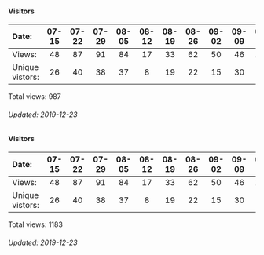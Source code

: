 #### Visitors
Date:   |         07-15   |       07-22   |       07-29   |       08-05   |       08-12   |       08-19   |       08-26   |       09-02  |   09-09  |   09-16  |   09-23  |   09-30  |   10-07  |   10-14  |   10-21
|:---   |:---:    |:---:  |:---:  |:---:  |:---:  |:---:  |:---:  |:---:  |:---:  |:---:  |:---:  |:---:  |:---:  |:---:  |:---:
Views:  |         48      |       87      |       91      |       84      |       17      |       33      |       62      |       50     |   46     |   108    |   118    |   86     |   81     |   73     |   3
Unique  vistors:  |       26      |       40      |       38      |       37      |       8       |       19      |       22      |      15  |      30  |      40  |      40  |      31  |      32  |      27  |      2

Total views: 987
###### Updated: 2019-12-23
#### Visitors
Date:   |         07-15   |       07-22   |       07-29   |       08-05   |       08-12   |       08-19   |       08-26   |       09-02   |       09-09   |   09-16  |   09-23  |   09-30  |   10-07  |   10-14  |   10-21  |  12-09  |   12-16  |   12-23
|:---   |:---:    |:---:  |:---:  |:---:  |:---:  |:---:  |:---:  |:---:  |:---:  |:---:  |:---:  |:---:  |:---:  |:---:  |:---:  |:---:  |:---:  |:---:
Views:  |         48      |       87      |       91      |       84      |       17      |       33      |       62      |       50      |       46      |   108    |   118    |   86     |   81     |   73     |   3      |  58     |   66     |   72
Unique  vistors:  |       26      |       40      |       38      |       37      |       8       |       19      |       22      |       15      |       30  |      40  |      40  |      31  |      32  |      27  |      2  |      30  |      34  |      5

Total views: 1183
###### Updated: 2019-12-23
